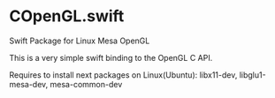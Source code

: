# COpenGL.swift

Swift Package for Linux Mesa OpenGL 

This is a very simple swift binding to the OpenGL C API.

Requires to install next packages on Linux(Ubuntu): libx11-dev, libglu1-mesa-dev, mesa-common-dev 
